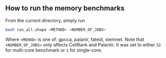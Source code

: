 How to run the memory benchmarks
--------------------------------

From the current directory, simply run
```bash
bash run_all.shape <METHOD> <NUMBER_OF_JOBS>
```

Where `<MEHOD>` is one of: gpcca, palanir, fateid, stemnet.
Note that `<NUMBER_OF_JOBS>` only affects CellRank and Palantir.
It was set to either `32` for multi-core benchmark or `1` for single-core.